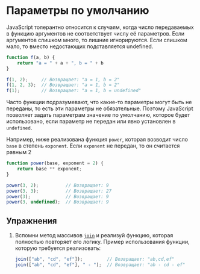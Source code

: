 # Параметры по умолчанию

JavaScript толерантно относится к случаям, когда число передаваемых в функцию аргументов не соответствует числу её параметров. Если аргументов слишком много, то лишние игнорируются. Если слишком мало, то вместо недостающих подставляется undefined.

```js
function f(a, b) {
    return "a = " + a + ", b = " + b
}

f(1, 2);     // Возвращает: "a = 1, b = 2"
f(1, 2, 3);  // Возвращает: "a = 1, b = 2"
f(1);        // Возвращает: "a = 1, b = undefined"
```

Часто функции подразумевают, что какие-то параметры могут быть не переданы, то есть эти параметры не обязательные. Поэтому JavaScript позволяет задать параметрам значение по умолчанию, которое будет использовано, если параметр не передан или явно установлен в `undefined`.

Например, ниже реализована функция `power`, которая возводит число `base` в степень `exponent`. Если `exponent` не передан, то он считается равным 2

```js
function power(base, exponent = 2) {
    return base ** exponent;
}

power(3, 2);          // Возвращает: 9
power(3, 3);          // Возвращает: 27
power(3);             // Возвращает: 9
power(3, undefined);  // Возвращает: 9
```

## Упражнения

1. Вспомни метод массивов [`join`](joining_arrays_of_strings.md) и реализуй функцию, которая полностью повторяет его логику. Пример использования функции, которую требуется реализовать:

    ```js
    join(["ab", "cd", "ef"]);         // Возвращает: "ab,cd,ef"
    join(["ab", "cd", "ef"], " - ");  // Возвращает: "ab - cd - ef"
    ```
